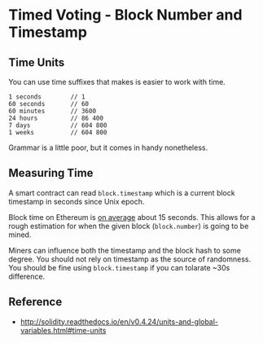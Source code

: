 # Timed Voting - Block Number and Timestamp

## Time Units

You can use time suffixes that makes is easier to work with time.

```
1 seconds        // 1
60 seconds       // 60
60 minutes       // 3600
24 hours         // 86 400
7 days           // 604 800
1 weeks          // 604 800
```

Grammar is a little poor, but it comes in handy nonetheless.

## Measuring Time

A smart contract can read `block.timestamp` which is a current block timestamp in seconds since Unix epoch.

Block time on Ethereum is [on average](https://etherscan.io/chart/blocktime) about 15 seconds. This allows for a rough estimation for when the given block (`block.number`) is going to be mined.

Miners can influence both the timestamp and the block hash to some degree. You should not rely on timestamp as the source of randomness. You should be fine using `block.timestamp` if you can tolarate ~30s difference.

## Reference

* http://solidity.readthedocs.io/en/v0.4.24/units-and-global-variables.html#time-units

